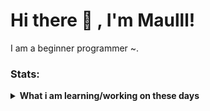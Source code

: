 # Hi there 👋 , I'm Maulll!
I am a beginner programmer ~.  

### Stats:
<details>
 <summary><strong>What i am learning/working on these days</strong></summary>
    - 🔭 I am interested in game developer  </br>
    - 🌱 Currently I am learning C# and GD script. </br>
    - 👯 I’m looking to collaborate on Automation Project, Mobile Apps. </br>
    - 🤔 I’m looking for help with master of programming. hehe </br>
    - 💬 Ask me about anything.</br>
    - 📫 How to reach me: <a href="rizkicerdas132@gmail.com">Email me!</a>  </br>
    - 😄 Pronouns: He/Him </br>
    - ⚡ Fun fact: Patang Puluh Patang </br>
</details>
